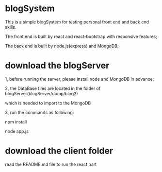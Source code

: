 # blogSystem
This is a simple blogSystem for testing personal front end and back end skills.

The front end is built by react and react-bootstrap with responsive features;

The back end is built by node.js(express) and MongoDB;

# download the blogServer

1, before running the server, please install node and MongoDB in advance;

2, the DataBase files are located in the folder of blogServer(blogServer/dump/blog2)

  which is needed to import to the MongoDB
  
3, run the commands as following:

  npm install
  
  node app.js
# download the client folder

read the README.md file to run the react part
    
